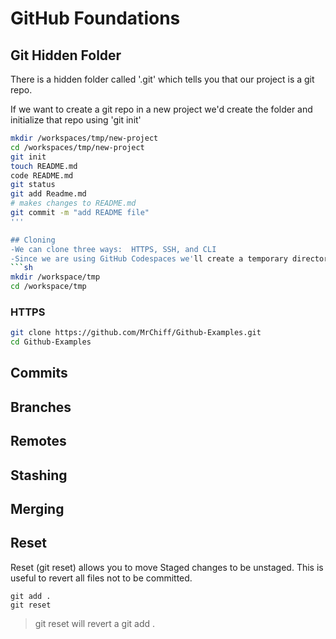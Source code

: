 # GitHub Foundations 

## Git Hidden Folder
There is a hidden folder called '.git' which tells you that our project is a git repo.

If we want to create a git repo in a new project we'd create the folder and initialize that repo using 'git init'

```sh
mkdir /workspaces/tmp/new-project
cd /workspaces/tmp/new-project
git init
touch README.md
code README.md
git status
git add Readme.md
# makes changes to README.md 
git commit -m "add README file"
'''

## Cloning
-We can clone three ways:  HTTPS, SSH, and CLI
-Since we are using GitHub Codespaces we'll create a temporary directory in our workspace
```sh 
mkdir /workspace/tmp
cd /workspace/tmp
```

### HTTPS
```sh
git clone https://github.com/MrChiff/Github-Examples.git
cd Github-Examples
```

## Commits

## Branches

## Remotes

## Stashing

## Merging

## Reset

Reset (git reset) allows you to move Staged changes to be unstaged.
This is useful to revert all files not to be committed.
```
git add .
git reset
```

> git reset will revert a git add .